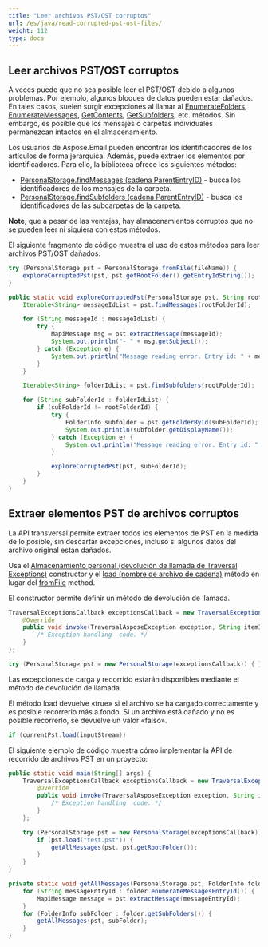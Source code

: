 ```yaml
---
title: "Leer archivos PST/OST corruptos"
url: /es/java/read-corrupted-pst-ost-files/
weight: 112
type: docs
---
```


## **Leer archivos PST/OST corruptos**

A veces puede que no sea posible leer el PST/OST debido a algunos problemas. Por ejemplo, algunos bloques de datos pueden estar dañados. En tales casos, suelen surgir excepciones al llamar al [EnumerateFolders](https://reference.aspose.com/email/java/com.aspose.email/folderinfo/#enumerateFolders--), [EnumerateMessages](https://reference.aspose.com/email/java/com.aspose.email/folderinfo/#enumerateMessages--), [GetContents](https://reference.aspose.com/email/java/com.aspose.email/folderinfo/#getContents--), [GetSubfolders](https://reference.aspose.com/email/java/com.aspose.email/folderinfo/#getSubFolders--), etc. métodos. Sin embargo, es posible que los mensajes o carpetas individuales permanezcan intactos en el almacenamiento.

Los usuarios de Aspose.Email pueden encontrar los identificadores de los artículos de forma jerárquica. Además, puede extraer los elementos por identificadores. Para ello, la biblioteca ofrece los siguientes métodos:

- [PersonalStorage.findMessages (cadena ParentEntryID)](https://reference.aspose.com/email/java/com.aspose.email/personalstorage/#findMessages-java.lang.String-) - busca los identificadores de los mensajes de la carpeta.
- [PersonalStorage.findSubfolders (cadena ParentEntryID)](https://reference.aspose.com/email/java/com.aspose.email/personalstorage/#findSubfolders-java.lang.String-) - busca los identificadores de las subcarpetas de la carpeta.

**Note**, que a pesar de las ventajas, hay almacenamientos corruptos que no se pueden leer ni siquiera con estos métodos.

El siguiente fragmento de código muestra el uso de estos métodos para leer archivos PST/OST dañados:

```java
try (PersonalStorage pst = PersonalStorage.fromFile(fileName)) {
    exploreCorruptedPst(pst, pst.getRootFolder().getEntryIdString());
}

public static void exploreCorruptedPst(PersonalStorage pst, String rootFolderId) {
    Iterable<String> messageIdList = pst.findMessages(rootFolderId);

    for (String messageId : messageIdList) {
        try {
            MapiMessage msg = pst.extractMessage(messageId);
            System.out.println("- " + msg.getSubject());
        } catch (Exception e) {
            System.out.println("Message reading error. Entry id: " + messageId);
        }
    }

    Iterable<String> folderIdList = pst.findSubfolders(rootFolderId);

    for (String subFolderId : folderIdList) {
        if (subFolderId != rootFolderId) {
            try {
                FolderInfo subfolder = pst.getFolderById(subFolderId);
                System.out.println(subfolder.getDisplayName());
            } catch (Exception e) {
                System.out.println("Message reading error. Entry id: " + subFolderId);
            }

            exploreCorruptedPst(pst, subFolderId);
        }
    }
}
```
## **Extraer elementos PST de archivos corruptos**

La API transversal permite extraer todos los elementos de PST en la medida de lo posible, sin descartar excepciones, incluso si algunos datos del archivo original están dañados.

Usa el [Almacenamiento personal (devolución de llamada de Traversal Exceptions)](https://reference.aspose.com/email/java/com.aspose.email/personalstorage/#PersonalStorage-com.aspose.email.TraversalExceptionsCallback-) constructor y el [load (nombre de archivo de cadena)](https://reference.aspose.com/email/java/com.aspose.email/personalstorage/#load-java.lang.String-) método en lugar del [fromFile](https://reference.aspose.com/email/java/com.aspose.email/personalstorage/#fromFile-java.lang.String-) method.

El constructor permite definir un método de devolución de llamada.

```java
TraversalExceptionsCallback exceptionsCallback = new TraversalExceptionsCallback() {
    @Override
    public void invoke(TraversalAsposeException exception, String itemId) {
        /* Exception handling  code. */
    }
};

try (PersonalStorage pst = new PersonalStorage(exceptionsCallback)) { }
```
Las excepciones de carga y recorrido estarán disponibles mediante el método de devolución de llamada.

El método load devuelve «true» si el archivo se ha cargado correctamente y es posible recorrerlo más a fondo. Si un archivo está dañado y no es posible recorrerlo, se devuelve un valor «falso».

```java
if (currentPst.load(inputStream))
```
El siguiente ejemplo de código muestra cómo implementar la API de recorrido de archivos PST en un proyecto:

```java
public static void main(String[] args) {
    TraversalExceptionsCallback exceptionsCallback = new TraversalExceptionsCallback() {
        @Override
        public void invoke(TraversalAsposeException exception, String itemId) {
            /* Exception handling  code. */
        }
    };

    try (PersonalStorage pst = new PersonalStorage(exceptionsCallback)) {
        if (pst.load("test.pst")) {
            getAllMessages(pst, pst.getRootFolder());
        }
    }
}

private static void getAllMessages(PersonalStorage pst, FolderInfo folder) {
    for (String messageEntryId : folder.enumerateMessagesEntryId()) {
        MapiMessage message = pst.extractMessage(messageEntryId);
    }
    for (FolderInfo subFolder : folder.getSubFolders()) {
        getAllMessages(pst, subFolder);
    }
}
```